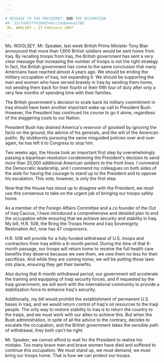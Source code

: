 ```yaml
---
---

# MESSAGE TO THE PRESIDENT: END THE OCCUPATION
## `32cfa0837f43880548cc3adbeeea3788`
`Ms. WOOLSEY — 27 February 2007`

---
```



Ms. WOOLSEY. Mr. Speaker, last week British Prime Minister Tony Blair 
announced that more than 1,600 British soldiers would be sent home from 
Iraq. By recalling troops from Iraq, the British government has sent a 
very clear message that increasing the number of troops is not the 
right strategy. In fact, the British government has come to the same 
conclusion that many Americans have reached almost 4 years ago. We 
should be ending the military occupation of Iraq, not expanding it. We 
should be supporting the men and women who have served bravely in Iraq 
by sending them home, not sending them back for their fourth or their 
fifth tour of duty after only a very few months of spending time with 
their families.

The British government's decision to scale back its military 
commitment in Iraq should have been another important wake up call to 
President Bush. However, the President has continued his course to go 
it alone, regardless of the staggering costs to our Nation.

President Bush has drained America's reservoir of goodwill by 
ignoring the facts on the ground, the advice of his generals, and the 
will of the American public. By stubbornly pursuing the same misguided 
policies over and over again, he has left it to Congress to stop him.

Two weeks ago, the House took an important first step by 
overwhelmingly passing a bipartisan resolution condemning the 
President's decision to send more than 20,000 additional American 
soldiers to the front lines. I commend the Democratic leadership, and I 
commend my colleagues on both sides of the aisle for having the courage 
to stand up to the President and to oppose his escalation. This vote, 
however, is only the first step.

Now that the House has stood up to disagree with the President, we 
must use this consensus to take on the urgent job of bringing our 
troops safely home.

As a member of the Foreign Affairs Committee and a co founder of the 
Out of Iraq Caucus, I have introduced a comprehensive and detailed plan 
to end the occupation while ensuring that we achieve security and 
stability in Iraq. My bill, H.R. 508, the Bring the Troops Home and 
Iraq Sovereignty Restoration Act, now has 47 cosponsors.

H.R. 508 will provide for a fully funded withdrawal of U.S. troops 
and contractors from Iraq within a 6-month period. During the time of 
that 6-month passage, our troops will return home to receive the full 
health care benefits they deserve because we owe them, we owe them no 
less for their sacrifices. And while they are coming home, we will be 
putting those laws into place, ensuring they get their benefits.

Also during that 6-month withdrawal period, our government will 
accelerate the training and equipping of Iraqi security forces, and if 
requested by the Iraqi government, we will work with the international 
community to provide a stabilization force to enhance Iraq's security.

Additionally, my bill would prohibit the establishment of permanent 
U.S. bases in Iraq, and we would return control of Iraq's oil resources 
to the Iraqi people. The only way to restore stability to Iraq is to 
return the country to the Iraqis, and we must work with our allies to 
achieve this. But when the Bush administration, in spite of all the 
advice to the contrary, decides to escalate the occupation, and the 
British government takes the sensible path of withdrawal, they both 
can't be right.

Mr. Speaker, we cannot afford to wait for the President to realize 
his mistake. Too many brave men and brave women have died and suffered 
to continue this occupation. We must stand up, we must demand, we must 
bring our troops home. That is how we can protect our troops.



